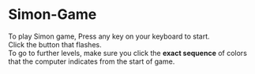 # Simon-Game
To play Simon game, Press any key on your keyboard to start. <br>
Click the button that flashes.<br>
To go to further levels, make sure you click the **exact sequence** of colors that the computer indicates from the start of game.
